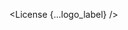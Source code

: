 <script lang="ts">
  import { License } from 'svelte-shields'
  import type { LicensePropsType } from 'svelte-shields';

  const logo_label: LicensePropsType = {
    source: 'github',
    user: 'shinokada',
    repo: 'svelte-shields',
    logo: 'svelte',
    label: 'LICENSE'
  }
</script>

<License {...logo_label} />